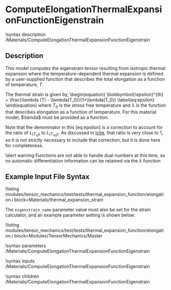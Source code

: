# ComputeElongationThermalExpansionFunctionEigenstrain

!syntax description /Materials/ComputeElongationThermalExpansionFunctionEigenstrain

## Description

This model computes the eigenstrain tensor resulting from isotropic thermal expansion where the
temperature-dependent thermal expansion is defined by a user-supplied function that describes the
total elongation as a function of temperature, $T$.

The thermal strain is given by,
\begin{equation}
  \boldsymbol{\epsilon}^{th} = \frac{\lambda (T) - \lambda(T_0)}{1+\lambda(T_0)}
  \label{eq:epsilon}
\end{equation}
where $T_0$ is the stress free temperature and $\lambda$ is the function that describes elongation
as a function of temperature. For this material model, $\lamda$ must be provided as a function.

Note that the denominator in this [eq:epsilon] is a correction to account for the ratio of
$L_{(T_{sf})}$ to $L_{(T_{ref})}$. As discussed in [!cite](niffenegger2012proper), that ratio is
very close to 1, so it is not strictly necessary to include that correction, but it is done here for
completeness.

!alert warning
Functions are not able to handle dual numbers at this time, so no automatic differentiation
information can be retained via the $\lambda$ function

## Example Input File Syntax

!listing modules/tensor_mechanics/test/tests/thermal_expansion_function/elongation.i
         block=Materials/thermal_expansion_strain

The `eigenstrain_name` parameter value must also be set for the strain calculator, and an example
parameter setting is shown below:

!listing modules/tensor_mechanics/test/tests/thermal_expansion_function/elongation.i
         block=Modules/TensorMechanics/Master

!syntax parameters /Materials/ComputeElongationThermalExpansionFunctionEigenstrain

!syntax inputs /Materials/ComputeElongationThermalExpansionFunctionEigenstrain

!syntax children /Materials/ComputeElongationThermalExpansionFunctionEigenstrain
